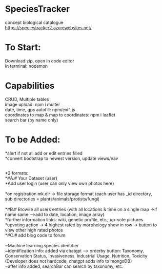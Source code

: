 # SpeciesTracker
concept biological catalogue <br>
https://speciestracker2.azurewebsites.net/

# To Start: <br>
Download zip, open in code editor <br>
In terminal: nodemon

# Capabilities <br>
CRUD, Multiple tables <br>
image upload: npm i multer <br>
date, time, gps autofill: npm/exif-js <br>
coordinates to map & map to coordinates: npm i leaflet <br>
search bar (by name only) <br>

# To be Added: <br>
*alert if not all add or edit entries filled <br>
*convert bootstrap to newest version, update views/nav <br>
<br>

*2 formats: <br>
*#A.# Your Dataset (user)<br>
*Add user login (user can only view own photos here)<br>  
*on registration mk.dir -> file storage format (each user has _id directory, sub directories =  plants/animals/protists/fungi)<br>  
*#B.# Browse all users entries (with all locations & time on a single map ->if name same -->add to date, location, image array)<br>
*further information links: wiki, genetic profile, etc.; up-vote pictures <br>
*upvoting action -> 4 highest rated by morphology show in row -> button to view other high rated photos <br>
*#C.# add blog code to forum <br>
<br>
~Machine learning species identifier <br>
~identification info: added via chatgpt --> orderby button: Taxonomy, Conservation Status, Invasiveness, Industrial Usage, Nutrition, Toxicity (Developer does not hardcode, chatgpt adds info to mongoDB) <br>
~after info added, searchBar can search by taxonomy, etc.


